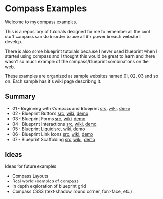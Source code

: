 Compass Examples
================

Welcome to my compass examples. 

This is a repository of tutorials designed for me to remember all the cool stuff compass can do in order
to use all it's power in each website I develop. 

There is also some blueprint tutorials because I never used blueprint when I started using compass and
I thought this would be great to learn and there wasn't so much example of the compass/blueprint combinations on the web.

These examples are organized as sample websites named 01, 02, 03 and so on. Each sample has it's wiki page describing it.

Summary
-------

* 01 - Beginning with Compass and Blueprint [src](https://github.com/niclupien/compass-examples/tree/master/01), [wiki](https://github.com/niclupien/compass-examples/wiki/Example-01), [demo](http://compass.niclupien.com/01/)
* 02 - Blueprint Buttons [src](https://github.com/niclupien/compass-examples/tree/master/02), [wiki](https://github.com/niclupien/compass-examples/wiki/Blueprint-buttons), [demo](http://compass.niclupien.com/02/)
* 03 - Blueprint Forms [src](https://github.com/niclupien/compass-examples/tree/master/03), [wiki](https://github.com/niclupien/compass-examples/wiki/Blueprint-forms), [demo](http://compass.niclupien.com/03/)
* 04 - Blueprint Interactions [src](https://github.com/niclupien/compass-examples/tree/master/04), [wiki](https://github.com/niclupien/compass-examples/wiki/Blueprint-interactions), [demo](http://compass.niclupien.com/04/)
* 05 - Blueprint Liquid [src](https://github.com/niclupien/compass-examples/tree/master/05), [wiki](https://github.com/niclupien/compass-examples/wiki/Blueprint-liquid), [demo](http://compass.niclupien.com/05/)
* 06 - Blueprint Link Icons [src](https://github.com/niclupien/compass-examples/tree/master/06), [wiki](https://github.com/niclupien/compass-examples/wiki/Blueprint-link-icons), [demo](http://compass.niclupien.com/06/)
* 07 - Blueprint Scaffolding [src](https://github.com/niclupien/compass-examples/tree/master/07), [wiki](https://github.com/niclupien/compass-examples/wiki/Blueprint-Scaffolding), [demo](http://compass.niclupien.com/07/)

Ideas
-------------

Ideas for future examples

* Compass Layouts
* Real world examples of compass
* In depth exploration of blueprint grid
* Compass CSS3 (text-shadow, round corner, font-face, etc.)